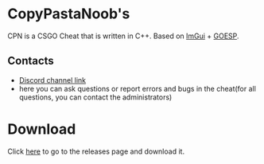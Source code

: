 # CopyPastaNoob's
CPN is a CSGO Cheat that is written in C++. Based on [ImGui](https://github.com/ocornut/imgui) + [GOESP](https://github.com/danielkrupinski/GOESP).
  
  ## Contacts
  - [Discord channel link](https://discord.gg/vDexdDE) 
  - here you can ask questions or report errors and bugs in the cheat(for all questions, you can contact the administrators)

  # Download
  Click [here](https://github.com/KisSsArt/CPN/releases) to go to the releases page and download it.
